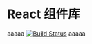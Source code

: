 # React 组件库
aaaaa
[![Build Status](https://travis-ci.org/fengzhongye/jzkit.svg?branch=master)](https://travis-ci.org/fengzhongye/jzkit)
aaaaa